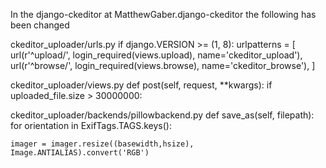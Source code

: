 

In the django-ckeditor at MatthewGaber.django-ckeditor the following has been changed

ckeditor_uploader/urls.py 
if django.VERSION >= (1, 8):
    urlpatterns = [
        url(r'^upload/', login_required(views.upload), name='ckeditor_upload'),
        url(r'^browse/', login_required(views.browse), name='ckeditor_browse'),
    ]

ckeditor_uploader/views.py
def post(self, request, **kwargs):
    if uploaded_file.size > 30000000:


ckeditor_uploader/backends/pillowbackend.py
def save_as(self, filepath):
    for orientation in ExifTags.TAGS.keys():

    imager = imager.resize((basewidth,hsize), Image.ANTIALIAS).convert('RGB')
